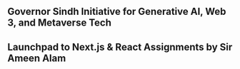 ## Governor Sindh Initiative for Generative AI, Web 3, and Metaverse Tech

## Launchpad to Next.js & React Assignments by Sir Ameen Alam 
